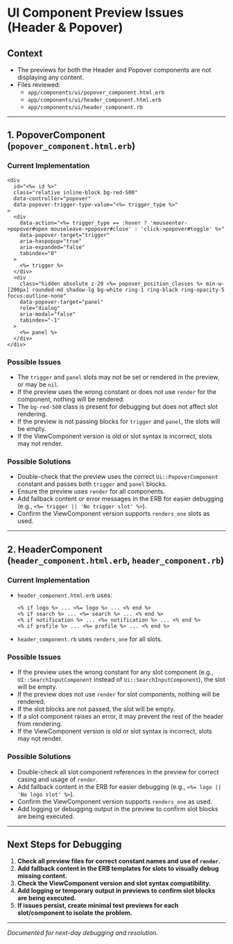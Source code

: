 # UI Component Preview Issues (Header & Popover)

## Context

- The previews for both the Header and Popover components are not displaying any content.
- Files reviewed:
  - `app/components/ui/popover_component.html.erb`
  - `app/components/ui/header_component.html.erb`
  - `app/components/ui/header_component.rb`

---

## 1. PopoverComponent (`popover_component.html.erb`)

### **Current Implementation**

```erb
<div
  id="<%= id %>"
  class="relative inline-block bg-red-500"
  data-controller="popover"
  data-popover-trigger-type-value="<%= trigger_type %>"
>
  <div
    data-action="<%= trigger_type == :hover ? 'mouseenter->popover#open mouseleave->popover#close' : 'click->popover#toggle' %>"
    data-popover-target="trigger"
    aria-haspopup="true"
    aria-expanded="false"
    tabindex="0"
  >
    <%= trigger %>
  </div>
  <div
    class="hidden absolute z-20 <%= popover_position_classes %> min-w-[200px] rounded-md shadow-lg bg-white ring-1 ring-black ring-opacity-5 focus:outline-none"
    data-popover-target="panel"
    role="dialog"
    aria-modal="false"
    tabindex="-1"
  >
    <%= panel %>
  </div>
</div>
```

### **Possible Issues**

- The `trigger` and `panel` slots may not be set or rendered in the preview, or may be `nil`.
- If the preview uses the wrong constant or does not use `render` for the component, nothing will be rendered.
- The `bg-red-500` class is present for debugging but does not affect slot rendering.
- If the preview is not passing blocks for `trigger` and `panel`, the slots will be empty.
- If the ViewComponent version is old or slot syntax is incorrect, slots may not render.

### **Possible Solutions**

- Double-check that the preview uses the correct `Ui::PopoverComponent` constant and passes both `trigger` and `panel` blocks.
- Ensure the preview uses `render` for all components.
- Add fallback content or error messages in the ERB for easier debugging (e.g., `<%= trigger || 'No trigger slot' %>`).
- Confirm the ViewComponent version supports `renders_one` slots as used.

---

## 2. HeaderComponent (`header_component.html.erb`, `header_component.rb`)

### **Current Implementation**

- `header_component.html.erb` uses:
  ```erb
  <% if logo %> ... <%= logo %> ... <% end %>
  <% if search %> ... <%= search %> ... <% end %>
  <% if notification %> ... <%= notification %> ... <% end %>
  <% if profile %> ... <%= profile %> ... <% end %>
  ```
- `header_component.rb` uses `renders_one` for all slots.

### **Possible Issues**

- If the preview uses the wrong constant for any slot component (e.g., `UI::SearchInputComponent` instead of `Ui::SearchInputComponent`), the slot will be empty.
- If the preview does not use `render` for slot components, nothing will be rendered.
- If the slot blocks are not passed, the slot will be empty.
- If a slot component raises an error, it may prevent the rest of the header from rendering.
- If the ViewComponent version is old or slot syntax is incorrect, slots may not render.

### **Possible Solutions**

- Double-check all slot component references in the preview for correct casing and usage of `render`.
- Add fallback content in the ERB for easier debugging (e.g., `<%= logo || 'No logo slot' %>`).
- Confirm the ViewComponent version supports `renders_one` as used.
- Add logging or debugging output in the preview to confirm slot blocks are being executed.

---

## **Next Steps for Debugging**

1. **Check all preview files for correct constant names and use of `render`.**
2. **Add fallback content in the ERB templates for slots to visually debug missing content.**
3. **Check the ViewComponent version and slot syntax compatibility.**
4. **Add logging or temporary output in previews to confirm slot blocks are being executed.**
5. **If issues persist, create minimal test previews for each slot/component to isolate the problem.**

---

_Documented for next-day debugging and resolution._
